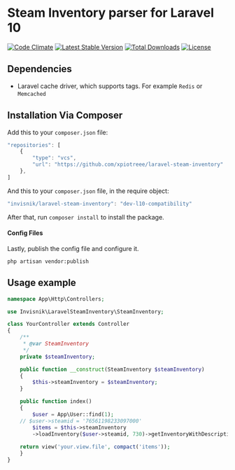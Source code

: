 # Steam Inventory parser for Laravel 10
[![Code Climate](https://codeclimate.com/github/invisnik/laravel-steam-inventory/badges/gpa.svg)](https://codeclimate.com/github/invisnik/laravel-steam-inventory)
[![Latest Stable Version](https://poser.pugx.org/invisnik/laravel-steam-inventory/v/stable?format=flat)](https://packagist.org/packages/invisnik/laravel-steam-inventory)
[![Total Downloads](https://poser.pugx.org/invisnik/laravel-steam-inventory/downloads?format=flat)](https://packagist.org/packages/invisnik/laravel-steam-inventory)
[![License](https://poser.pugx.org/invisnik/laravel-steam-inventory/license?format=flat)](https://packagist.org/packages/invisnik/laravel-steam-inventory)
## Dependencies
 - Laravel cache driver, which supports tags. For example `Redis` or `Memcached`
 
## Installation Via Composer
Add this to your `composer.json` file:

```javascript
"repositories": [
    {
        "type": "vcs",
        "url": "https://github.com/xpiotreee/laravel-steam-inventory"
    },
]
```

And this to your `composer.json` file, in the require object:
```javascript
"invisnik/laravel-steam-inventory": "dev-l10-compatibility"
```

After that, run `composer install` to install the package.

#### Config Files

Lastly, publish the config file and configure it.

```
php artisan vendor:publish
```

## Usage example

```php
namespace App\Http\Controllers;

use Invisnik\LaravelSteamInventory\SteamInventory;

class YourController extends Controller
{
    /**
     * @var SteamInventory
     */
    private $steamInventory;

    public function __construct(SteamInventory $steamInventory)
    {
        $this->steamInventory = $steamInventory;
    }

    public function index()
    {
    	$user = App\User::find(1);
	// $user->steamid = '76561198233097000'
    	$items = $this->steamInventory
		->loadInventory($user->steamid, 730)->getInventoryWithDescriptions();
		
	return view('your.view.file', compact('items'));
    }
}
```
